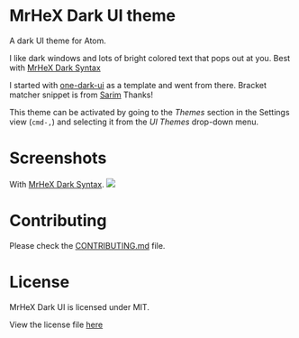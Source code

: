 # MrHeX Dark UI theme

A dark UI theme for Atom.

I like dark windows and lots of bright colored text that pops out at you.
Best with [MrHeX Dark Syntax](https://github.com/xMrHeX/mrhex-dark-syntax)

I started with [one-dark-ui](https://atom.io/themes/one-dark-ui) as a template and went from there.
Bracket matcher snippet is from [Sarim](https://discuss.atom.io/users/sarim) Thanks!

This theme can be activated by going to
the _Themes_ section in the Settings view (`cmd-,`) and selecting it from the
_UI Themes_ drop-down menu.

# Screenshots

With [MrHeX Dark Syntax](https://github.com/xMrHeX/mrhex-dark-syntax).
![](http://i.imgur.com/uFmhMUQ.png)

# Contributing

Please check the [CONTRIBUTING.md](https://github.com/xMrHeX/mrhex-dark-ui/blob/master/CONTRIBUTING.md) file.

# License
MrHeX Dark UI is licensed under MIT.

View the license file [here](https://github.com/xMrHeX/mrhex-dark-ui/blob/master/LICENSE.md)
